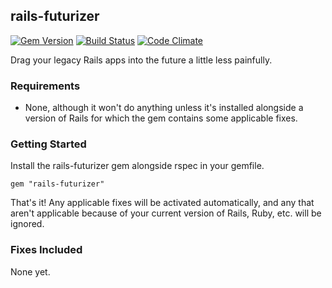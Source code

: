 ## rails-futurizer
[![Gem Version](https://badge.fury.io/rb/rails-futurizer.png)](http://badge.fury.io/rb/rails-futurizer)
[![Build Status](https://travis-ci.org/brianauton/rails-futurizer.png?branch=master)](https://travis-ci.org/brianauton/rails-futurizer)
[![Code Climate](https://codeclimate.com/github/brianauton/rails-futurizer.png)](https://codeclimate.com/github/brianauton/rails-futurizer)

Drag your legacy Rails apps into the future a little less painfully.

### Requirements

  * None, although it won't do anything unless it's installed
    alongside a version of Rails for which the gem contains some
    applicable fixes.

### Getting Started

Install the rails-futurizer gem alongside rspec in your gemfile.

    gem "rails-futurizer"

That's it! Any applicable fixes will be activated automatically, and
any that aren't applicable because of your current version of Rails,
Ruby, etc. will be ignored.

### Fixes Included

None yet.

